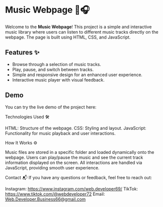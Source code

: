 # Music Webpage 🎵🎧

Welcome to the **Music Webpage**! This project is a simple and interactive music library where users can listen to different music tracks directly on the webpage. The page is built using HTML, CSS, and JavaScript.

## Features ✨
- Browse through a selection of music tracks.
- Play, pause, and switch between tracks.
- Simple and responsive design for an enhanced user experience.
- Interactive music player with visual feedback.

## Demo
You can try the live demo of the project here: 

Technologies Used 🛠️

HTML: Structure of the webpage.
CSS: Styling and layout.
JavaScript: Functionality for music playback and user interactions.

How It Works ⚙️

Music files are stored in a specific folder and loaded dynamically onto the webpage.
Users can play/pause the music and see the current track information displayed on the screen.
All interactions are handled via JavaScript, providing smooth user experience.

Contact 📬
If you have any questions or feedback, feel free to reach out:

Instagram: https://www.instagram.com/web.developer69/
TikTok: https://www.tiktok.com/@webdeveloper72
Email: Web.Developer.Business66@gmail.com

